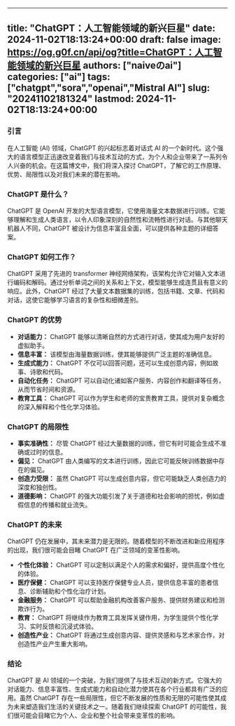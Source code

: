
---
title: "ChatGPT：人工智能领域的新兴巨星"
date: 2024-11-02T18:13:24+00:00
draft: false
image: https://og.g0f.cn/api/og?title=ChatGPT：人工智能领域的新兴巨星
authors: ["naiveのai"]
categories: ["ai"]
tags: ["chatgpt","sora","openai","Mistral AI"]
slug: "20241102181324"
lastmod: 2024-11-02T18:13:24+00:00
---
### 引言

在人工智能 (AI) 领域，ChatGPT 的兴起标志着对话式 AI 的一个新时代。这个强大的语言模型正迅速改变着我们与技术互动的方式，为个人和企业带来了一系列令人兴奋的机会。在这篇博文中，我们将深入探讨 ChatGPT，了解它的工作原理、优势、局限性以及对我们未来的潜在影响。

### ChatGPT 是什么？

ChatGPT 是 OpenAI 开发的大型语言模型，它使用海量文本数据进行训练。它能够理解和生成人类语言，以令人印象深刻的自然性和流畅性进行对话。与其他聊天机器人不同，ChatGPT 被设计为信息丰富且全面，可以提供各种主题的详细答案。

### ChatGPT 如何工作？

ChatGPT 采用了先进的 transformer 神经网络架构，该架构允许它对输入文本进行编码和解码。通过分析单词之间的关系和上下文，模型能够生成连贯且有意义的响应。此外，ChatGPT 经过了大量文本数据集的训练，包括书籍、文章、代码和对话，这使它能够学习语言的复杂性和细微差别。

### ChatGPT 的优势

- **对话能力：** ChatGPT 能够以清晰自然的方式进行对话，使其成为用户友好的虚拟助手。
- **信息丰富：** 该模型由海量数据训练，使其能够提供广泛主题的准确信息。
- **生成式能力：** ChatGPT 不仅可以回答问题，还可以生成创意内容，例如故事、诗歌和代码。
- **自动化任务：** ChatGPT 可以自动化诸如客户服务、内容创作和翻译等任务，从而节省时间和资源。
- **教育工具：** ChatGPT 可以作为学生和老师的宝贵教育工具，提供对复杂概念的深入解释和个性化学习体验。

### ChatGPT 的局限性

- **事实准确性：** 尽管 ChatGPT 经过大量数据的训练，但它有时可能会生成不准确或过时的信息。
- **偏见：** ChatGPT 由人类编写的文本进行训练，因此它可能反映训练数据中存在的偏见。
- **创造力受限：** 虽然 ChatGPT 可以生成创意内容，但它可能缺乏人类创造力的深度和独创性。
- **道德影响：** ChatGPT 的强大功能引发了关于道德和社会影响的担忧，例如虚假信息的传播和就业流失。

### ChatGPT 的未来

ChatGPT 仍在发展中，其未来潜力是无限的。随着模型的不断改进和新应用程序的出现，我们很可能会目睹 ChatGPT 在广泛领域的变革性影响。

- **个性化体验：** ChatGPT 可以定制以满足个人的需求和偏好，提供高度个性化的体验。
- **医疗保健：** ChatGPT 可以支持医疗保健专业人员，提供信息丰富的患者信息、诊断辅助和个性化治疗计划。
- **金融服务：** ChatGPT 可以帮助金融机构改善客户服务、提供财务建议和检测欺诈行为。
- **教育：** ChatGPT 将继续作为教育工具发挥关键作用，为学生提供个性化学习、实时反馈和沉浸式体验。
- **创造性产业：** ChatGPT 将通过生成创意内容、提供灵感和与艺术家合作，对创造性产业产生重大影响。

### 结论

ChatGPT 是 AI 领域的一个突破，为我们提供了与技术互动的新方式。它强大的对话能力、信息丰富性、生成式能力和自动化潜力使其在各个行业都具有广泛的应用。虽然 ChatGPT 存在一些局限性，但它不断发展的性质和无限的可能性使其成为未来塑造我们生活的关键技术之一。随着我们继续探索 ChatGPT 的可能性，我们很可能会目睹它为个人、企业和整个社会带来变革性的影响。